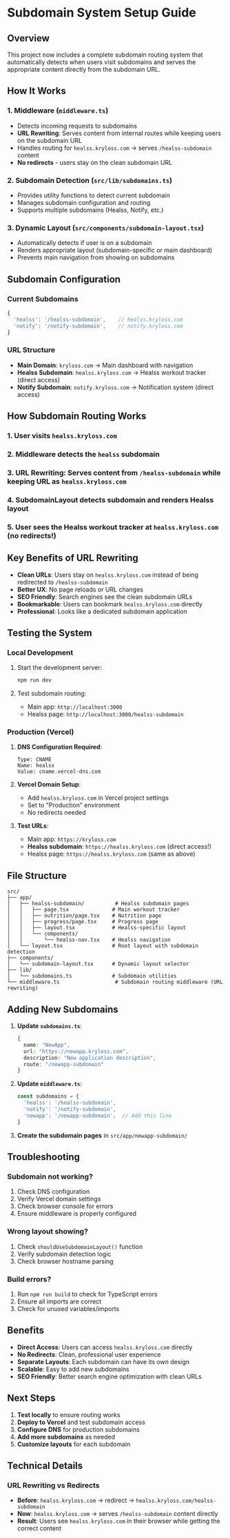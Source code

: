 # Subdomain System Setup Guide

## Overview

This project now includes a complete subdomain routing system that automatically detects when users visit subdomains and serves the appropriate content directly from the subdomain URL.

## How It Works

### 1. Middleware (`middleware.ts`)
- Detects incoming requests to subdomains
- **URL Rewriting**: Serves content from internal routes while keeping users on the subdomain URL
- Handles routing for `healss.kryloss.com` → serves `/healss-subdomain` content
- **No redirects** - users stay on the clean subdomain URL

### 2. Subdomain Detection (`src/lib/subdomains.ts`)
- Provides utility functions to detect current subdomain
- Manages subdomain configuration and routing
- Supports multiple subdomains (Healss, Notify, etc.)

### 3. Dynamic Layout (`src/components/subdomain-layout.tsx`)
- Automatically detects if user is on a subdomain
- Renders appropriate layout (subdomain-specific or main dashboard)
- Prevents main navigation from showing on subdomains

## Subdomain Configuration

### Current Subdomains
```typescript
{
  'healss': '/healss-subdomain',    // healss.kryloss.com
  'notify': '/notify-subdomain',    // notify.kryloss.com
}
```

### URL Structure
- **Main Domain**: `kryloss.com` → Main dashboard with navigation
- **Healss Subdomain**: `healss.kryloss.com` → Healss workout tracker (direct access)
- **Notify Subdomain**: `notify.kryloss.com` → Notification system (direct access)

## How Subdomain Routing Works

### 1. User visits `healss.kryloss.com`
### 2. Middleware detects the `healss` subdomain
### 3. **URL Rewriting**: Serves content from `/healss-subdomain` while keeping URL as `healss.kryloss.com`
### 4. SubdomainLayout detects subdomain and renders Healss layout
### 5. User sees the Healss workout tracker at `healss.kryloss.com` (no redirects!)

## Key Benefits of URL Rewriting

- **Clean URLs**: Users stay on `healss.kryloss.com` instead of being redirected to `/healss-subdomain`
- **Better UX**: No page reloads or URL changes
- **SEO Friendly**: Search engines see the clean subdomain URLs
- **Bookmarkable**: Users can bookmark `healss.kryloss.com` directly
- **Professional**: Looks like a dedicated subdomain application

## Testing the System

### Local Development
1. Start the development server:
   ```bash
   npm run dev
   ```

2. Test subdomain routing:
   - Main app: `http://localhost:3000`
   - Healss page: `http://localhost:3000/healss-subdomain`

### Production (Vercel)
1. **DNS Configuration Required**:
   ```
   Type: CNAME
   Name: healss
   Value: cname.vercel-dns.com
   ```

2. **Vercel Domain Setup**:
   - Add `healss.kryloss.com` in Vercel project settings
   - Set to "Production" environment
   - No redirects needed

3. **Test URLs**:
   - Main app: `https://kryloss.com`
   - **Healss subdomain**: `https://healss.kryloss.com` (direct access!)
   - Healss page: `https://healss.kryloss.com` (same as above)

## File Structure

```
src/
├── app/
│   ├── healss-subdomain/          # Healss subdomain pages
│   │   ├── page.tsx              # Main workout tracker
│   │   ├── nutrition/page.tsx    # Nutrition page
│   │   ├── progress/page.tsx     # Progress page
│   │   ├── layout.tsx            # Healss-specific layout
│   │   └── components/
│   │       └── healss-nav.tsx    # Healss navigation
│   └── layout.tsx                # Root layout with subdomain detection
├── components/
│   └── subdomain-layout.tsx      # Dynamic layout selector
├── lib/
│   └── subdomains.ts             # Subdomain utilities
└── middleware.ts                  # Subdomain routing middleware (URL rewriting)
```

## Adding New Subdomains

1. **Update `subdomains.ts`**:
   ```typescript
   {
     name: "NewApp",
     url: "https://newapp.kryloss.com",
     description: "New application description",
     route: "/newapp-subdomain"
   }
   ```

2. **Update `middleware.ts`**:
   ```typescript
   const subdomains = {
     'healss': '/healss-subdomain',
     'notify': '/notify-subdomain',
     'newapp': '/newapp-subdomain',  // Add this line
   }
   ```

3. **Create the subdomain pages** in `src/app/newapp-subdomain/`

## Troubleshooting

### Subdomain not working?
1. Check DNS configuration
2. Verify Vercel domain settings
3. Check browser console for errors
4. Ensure middleware is properly configured

### Wrong layout showing?
1. Check `shouldUseSubdomainLayout()` function
2. Verify subdomain detection logic
3. Check browser hostname parsing

### Build errors?
1. Run `npm run build` to check for TypeScript errors
2. Ensure all imports are correct
3. Check for unused variables/imports

## Benefits

- **Direct Access**: Users can access `healss.kryloss.com` directly
- **No Redirects**: Clean, professional user experience
- **Separate Layouts**: Each subdomain can have its own design
- **Scalable**: Easy to add new subdomains
- **SEO Friendly**: Better search engine optimization with clean URLs

## Next Steps

1. **Test locally** to ensure routing works
2. **Deploy to Vercel** and test subdomain access
3. **Configure DNS** for production subdomains
4. **Add more subdomains** as needed
5. **Customize layouts** for each subdomain

## Technical Details

### URL Rewriting vs Redirects
- **Before**: `healss.kryloss.com` → redirect → `healss.kryloss.com/healss-subdomain`
- **Now**: `healss.kryloss.com` → serves `/healss-subdomain` content directly
- **Result**: Users see `healss.kryloss.com` in their browser while getting the correct content
